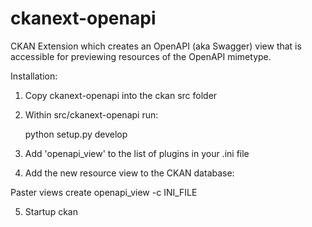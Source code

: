 # ckanext-openapi

CKAN Extension which creates an OpenAPI (aka Swagger) view that is accessible for previewing
resources of the OpenAPI mimetype.

Installation:

1. Copy ckanext-openapi into the ckan src folder

2. Within src/ckanext-openapi run: 

    python setup.py develop

3. Add 'openapi_view' to the list of plugins in your .ini file

4. Add the new resource view to the CKAN database:

  Paster views create openapi_view -c INI_FILE

5. Startup ckan